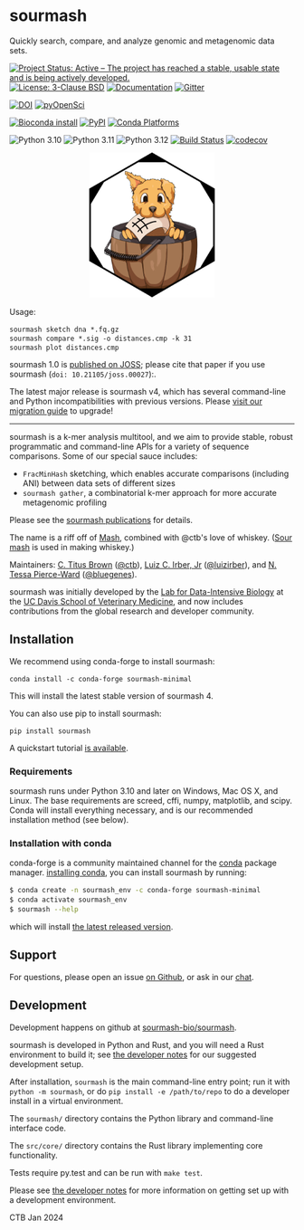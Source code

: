 # sourmash

Quickly search, compare, and analyze genomic and metagenomic data sets.

[![Project Status: Active – The project has reached a stable, usable state and is being actively developed.](https://www.repostatus.org/badges/latest/active.svg)](https://www.repostatus.org/#active)
<a href="https://github.com/sourmash-bio/sourmash/blob/latest/LICENSE"><img alt="License: 3-Clause BSD" src="https://img.shields.io/badge/License-BSD%203--Clause-blue.svg"></a>
[![Documentation](https://readthedocs.org/projects/sourmash/badge/?version=latest)](http://sourmash.readthedocs.io/en/latest/)
[![Gitter](https://badges.gitter.im/sourmash-bio/community.svg)](https://gitter.im/sourmash-bio/community?utm_source=badge&utm_medium=badge&utm_campaign=pr-badge)

[![DOI](https://joss.theoj.org/papers/10.21105/joss.06830/status.svg)](https://doi.org/10.21105/joss.06830)
[![pyOpenSci](https://tinyurl.com/y22nb8up)](https://github.com/pyOpenSci/software-submission/issues/129)

[![Bioconda install](https://img.shields.io/conda/dn/bioconda/sourmash.svg?style=flag&label=Bioconda)](https://anaconda.org/bioconda/sourmash)
<a href="https://pypi.org/project/sourmash/"><img alt="PyPI" src="https://badge.fury.io/py/sourmash.svg"></a>
[![Conda Platforms](https://img.shields.io/conda/pn/conda-forge/sourmash-minimal.svg)](https://anaconda.org/conda-forge/sourmash-minimal)

![Python 3.10](https://img.shields.io/badge/python-3.10-blue.svg)
![Python 3.11](https://img.shields.io/badge/python-3.11-blue.svg)
![Python 3.12](https://img.shields.io/badge/python-3.12-blue.svg)
[![Build Status](https://github.com/sourmash-bio/sourmash/workflows/Python%20tests/badge.svg)](https://github.com/sourmash-bio/sourmash/actions/)
[![codecov](https://codecov.io/gh/sourmash-bio/sourmash/branch/latest/graph/badge.svg)](https://codecov.io/gh/sourmash-bio/sourmash)

<p align="center"><img src="https://raw.githubusercontent.com/sourmash-bio/sourmash/latest/doc/_static/logo.png" height="256" /></p>

Usage:

    sourmash sketch dna *.fq.gz
    sourmash compare *.sig -o distances.cmp -k 31
    sourmash plot distances.cmp

sourmash 1.0 is [published on JOSS](https://doi.org/10.21105/joss.00027); please cite that paper if you use sourmash (`doi: 10.21105/joss.00027`):.

The latest major release is sourmash v4, which has several
command-line and Python incompatibilities with previous
versions. Please
[visit our migration guide](https://sourmash.readthedocs.io/en/latest/support.html#migrating-from-sourmash-v3-x-to-sourmash-4-x)
to upgrade!

----

sourmash is a k-mer analysis multitool, and we aim to provide stable, robust programmatic and command-line APIs for a variety of sequence comparisons. Some of our special sauce includes:
- `FracMinHash` sketching, which enables accurate comparisons (including ANI) between data sets of different sizes
- `sourmash gather`, a combinatorial k-mer approach for more accurate metagenomic profiling

Please see the [sourmash publications](https://sourmash.readthedocs.io/en/latest/publications.html#sourmash-fundamentals) for details.

The name is a riff off of [Mash](https://github.com/marbl/Mash),
combined with @ctb's love of whiskey.
([Sour mash](https://en.wikipedia.org/wiki/Sour_mash) is used in
making whiskey.)

Maintainers: [C. Titus Brown](mailto:titus@idyll.org) ([@ctb](http://github.com/ctb)), [Luiz C. Irber, Jr](mailto:luiz@sourmash.bio) ([@luizirber](http://github.com/luizirber)), and [N. Tessa Pierce-Ward](mailto:tessa@sourmash.bio) ([@bluegenes](http://github.com/bluegenes)).

sourmash was initially developed by the
[Lab for Data-Intensive Biology](http://ivory.idyll.org/lab/) at the
[UC Davis School of Veterinary Medicine](http://www.vetmed.ucdavis.edu),
and now includes contributions from the global research and developer
community.

## Installation

We recommend using conda-forge to install sourmash:

```
conda install -c conda-forge sourmash-minimal
```
This will install the latest stable version of sourmash 4.

You can also use pip to install sourmash:

```
pip install sourmash
```

A quickstart tutorial [is available](https://sourmash.readthedocs.io/en/latest/tutorials.html).

### Requirements

sourmash runs under Python 3.10 and later on Windows, Mac OS X, and
Linux.  The base requirements are screed, cffi, numpy, matplotlib, and
scipy.  Conda will install everything necessary, and is
our recommended installation method (see below).

### Installation with conda

conda-forge is a community maintained channel for the
[conda](http://conda.pydata.org/docs/intro.html) package manager.
[installing conda](https://docs.conda.io/projects/conda/en/latest/user-guide/install/),
you can install sourmash by running:

```bash
$ conda create -n sourmash_env -c conda-forge sourmash-minimal
$ conda activate sourmash_env
$ sourmash --help
```

which will install
[the latest released version](https://github.com/sourmash-bio/sourmash/releases).

## Support

For questions, please open an issue [on Github](https://github.com/sourmash-bio/sourmash/issues), or ask in our [chat](https://gitter.im/sourmash-bio/community?utm_source=share-link&utm_medium=link&utm_campaign=share-link).

## Development

Development happens on github at
[sourmash-bio/sourmash](https://github.com/sourmash-bio/sourmash).

sourmash is developed in Python and Rust, and you will need a Rust
environment to build it; see [the developer notes](doc/developer.md)
for our suggested development setup.

After installation, `sourmash` is the main command-line entry point;
run it with `python -m sourmash`, or do `pip install -e /path/to/repo` to
do a developer install in a virtual environment.

The `sourmash/` directory contains the Python library and command-line interface code.

The `src/core/` directory contains the Rust library implementing core
functionality.

Tests require py.test and can be run with `make test`.

Please see [the developer notes](doc/developer.md) for more information
on getting set up with a development environment.

CTB
Jan 2024
